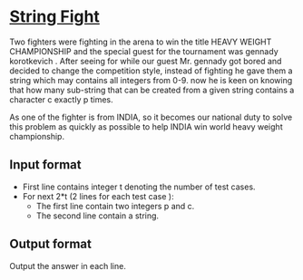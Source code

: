 # [String Fight][link]

Two fighters were fighting in the arena to win the title HEAVY WEIGHT CHAMPIONSHIP and the special guest for the tournament was gennady korotkevich . After seeing for while our guest Mr. gennady got bored and decided to change the competition style, instead of fighting he gave them a string which may contains all integers from 0-9. now he is keen on knowing that how many sub-string that can be created from a given string contains a character c exactly p times.

As one of the fighter is from INDIA, so it becomes our national duty to solve this problem as quickly as possible to help INDIA win world heavy weight championship.

## Input format

- First line contains integer t denoting the number of test cases.
- For next 2\*t (2 lines for each test case ):
  - The first line contain two integers p and c.
  - The second line contain a string.

## Output format

Output the answer in each line.

[link]: https://www.hackerearth.com/practice/algorithms/string-algorithm/string-searching/practice-problems/algorithm/string-fight-2/
